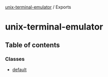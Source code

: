 [unix-terminal-emulator](README.md) / Exports

# unix-terminal-emulator

## Table of contents

### Classes

- [default](classes/default.md)
